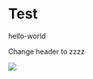 # Test

hello-world

Change header to zzzz

<img src="https://tctechcrunch2011.files.wordpress.com/2015/08/safe_image.gif">
